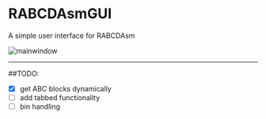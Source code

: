 # RABCDAsmGUI
A simple user interface for RABCDAsm

![mainwindow](http://puu.sh/lmvpq.png "Main Window")

-------

##TODO:

* [x] get ABC blocks dynamically
* [ ] add tabbed functionality
* [ ] bin handling
